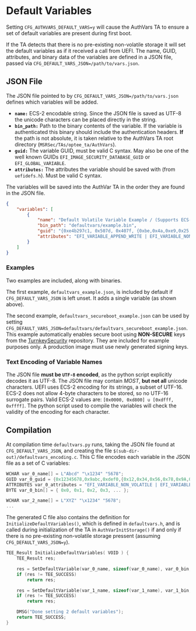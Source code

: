 # Default Variables

Setting `CFG_AUTHVARS_DEFAULT_VARS=y` will cause the AuthVars TA to ensure a set of default variables are present during first boot.

If the TA detects that there is no pre-existing non-volatile storage it will set the default variables as if it received a call from UEFI. The name, GUID, attributes, and binary data of the variables are defined in a JSON file, passed via `CFG_DEFAULT_VARS_JSON=/path/to/vars.json`.

## JSON File
The JSON file pointed to by `CFG_DEFAULT_VARS_JSON=/path/to/vars.json` defines which variables will be added.

* **`name:`** ECS-2 encodable string. Since the JSON file is saved as UTF-8 the unicode characters can be placed directly in the string.
* **`bin_path:`** Path to the binary contents of the variable. If the variable is authenticated this binary should include the authentication headers. **If** the path is not absolute, it is taken relative to the AuthVars TA root directory (`MSRSec/TAs/optee_ta/AuthVars`).
* **`guid:`** The variable GUID, must be valid C syntax. May also be one of the well known GUIDs `EFI_IMAGE_SECURITY_DATABASE_GUID` or `EFI_GLOBAL_VARIABLE`.
* **`attributes:`** The attributes the variable should be saved with (from `uefidefs.h`). Must be valid C syntax.

The variables will be saved into the AuthVar TA in the order they are found in the JSON file.

```json
{
    "variables": [
        {
            "name": "Default Volatile Variable Example / (Supports ECS-2 characters ✍)",
            "bin_path": "defaultvars/example.bin",
            "guid": "{0xe4b297c1, 0x507d, 0x407f, {0xbe,0x4a,0xe9,0x25,0x68,0x69,0x25,0x14}}",
            "attributes": "EFI_VARIABLE_APPEND_WRITE | EFI_VARIABLE_NON_VOLATILE | EFI_VARIABLE_RUNTIME_ACCESS | EFI_VARIABLE_BOOTSERVICE_ACCESS"
        }
    ]
}
```

### Examples
Two examples are included, along with binaries.

The first example, `defaultvars_example.json`, is included by default if `CFG_DEFAULT_VARS_JSON` is left unset. It adds a single variable (as shown above).

The second example, `defaultvars_secureboot_example.json` can be used by setting `CFG_DEFAULT_VARS_JSON=defaultvars/defaultvars_secureboot_example.json`. This example automatically enables secure boot using **NON-SECURE** keys from the [TurnkeySecurity](https://github.com/ms-iot/security/tree/master/TurnkeySecurity) repository. They are included for example purposes only. A production image must use newly generated signing keys.

### Text Encoding of Variable Names
The JSON file **must be `UTF-8` encoded**, as the python script explicitly decodes it as UTF-8. The JSON file may contain *MOST*, **but not all** unicode characters. UEFI uses ECS-2 encoding for its strings, a subset of UTF-16. ECS-2 does not allow 4-byte characters to be stored, so no UTF-16 surrogate pairs. Valid ECS-2 values are: `[0x0000, 0xd800] ∪ [0xdfff, 0xffff]`. The python script used to compile the variables will check the validity of the encoding for each character.


## Compilation
At compilation time `defaultvars.py` runs, taking the JSON file found at `CFG_DEFAULT_VARS_JSON`, and creating the file `$(sub-dir-out)/defaultvars_encoding.c`. This C file encodes each variable in the JSON file as a set of C variables:
```c
WCHAR var_0_name[] = L"Abcd" "\x1234" "5678";
GUID var_0_guid = {0x12345678,0x9abc,0xdef0,{0x12,0x34,0x56,0x78,0x9A,0xBC,0xDE,0xF0}};
ATTRIBUTES var_0_attributes = "EFI_VARIABLE_NON_VOLATILE | EFI_VARIABLE_RUNTIME_ACCESS | EFI_VARIABLE_BOOTSERVICE_ACCESS";
BYTE var_0_bin[] = { 0x0, 0x1, 0x2, 0x3, ... };

WCHAR var_2_name[] = L"XYZ" "\x1234" "5678";
...
```

The generated C file also contains the definition for `InitializeDefaultVariables()`, which is defined in `defaultvars.h`, and is called during initialization of the TA in `AuthVarInitStorage()` if and only if there is no pre-existing non-volatile storage pressent (assuming `CFG_DEFAULT_VARS_JSON=y`).

```c
TEE_Result InitializeDefaultVariables( VOID ) {
    TEE_Result res;

    res = SetDefaultVariable(var_0_name, sizeof(var_0_name), var_0_bin, sizeof(var_0_bin), var_0_guid, var_0_attributes);
    if (res != TEE_SUCCESS)
        return res;

    res = SetDefaultVariable(var_1_name, sizeof(var_1_name), var_1_bin, sizeof(var_1_bin), var_1_guid, var_1_attributes);
    if (res != TEE_SUCCESS)
        return res;

    DMSG("Done setting 2 default variables");
    return TEE_SUCCESS;
}
```

